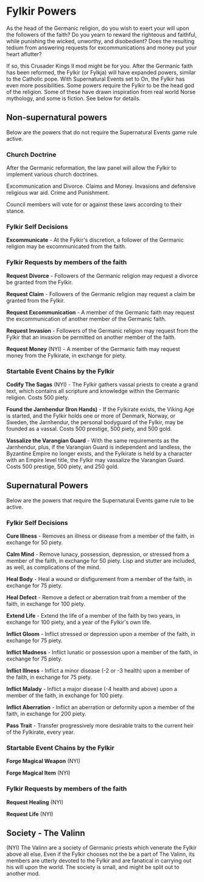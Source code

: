 # Fylkir Powers

As the head of the Germanic religion, do you wish to exert your will upon the followers of the faith? Do you yearn to reward the righteous and faithful, while punishing the wicked, unworthy, and disobedient? Does the resulting tedium from answering requests for excommunications and money put your heart aflutter?

If so, this Crusader Kings II mod might be for you. After the Germanic faith has been reformed, the Fylkir (or Fylkja) will have expanded powers, similar to the Catholic pope. With Supernatural Events set to On, the Fylkir has even more possibilities. Some powers require the Fylkir to be the head god of the religion. Some of these have drawn inspiration from real world Norse mythology, and some is fiction. See below for details.

## Non-supernatural powers
Below are the powers that do not require the Supernatural Events game rule active.  

### Church Doctrine
After the Germanic reformation, the law panel will allow the Fylkir to implement various church doctrines.

Excommunication and Divorce. Claims and Money. Invasions and defensive religious war aid. Crime and Punishment.

Council members will vote for or against these laws according to their stance.

### Fylkir Self Decisions
**Excommunicate** - At the Fylkir's discretion, a follower of the Germanic religion may be excommunicated from the faith.

### Fylkir Requests by members of the faith
**Request Divorce** - Followers of the Germanic religion may request a divorce be granted from the Fylkir.

**Request Claim** - Followers of the Germanic religion may request a claim be granted from the Fylkir.

**Request Excommunication** - A member of the Germanic faith may request the excommunication of another member of the Germanic faith.

**Request Invasion** - Followers of the Germanic religion may request from the Fylkir that an invasion be permitted on another member of the faith.

**Request Money** (NYI) - A member of the Germanic faith may request money from the Fylkirate, in exchange for piety.

### Startable Event Chains by the Fylkir
**Codify The Sagas** (NYI) - The Fylkir gathers vassal priests to create a grand text, which contains all scripture and knowledge within the Germanic religion. Costs 500 piety.

**Found the Jarnhendur (Iron Hands)** - If the Fylkirate exists, the Viking Age is started, and the Fylkir holds one or more of Denmark, Norway, or Sweden, the Jarnhendur, the personal bodyguard of the Fylkir, may be founded as a vassal. Costs 500 prestige, 500 piety, and 500 gold.

**Vassalize the Varangian Guard** - With the same requirements as the Jarnhendur, plus, if the Varangian Guard is independent and landless, the Byzantine Empire no longer exists, and the Fylkirate is held by a character with an Empire level title, the Fylkir may vassalize the Varangian Guard. Costs 500 prestige, 500 piety, and 250 gold.

## Supernatural Powers
Below are the powers that require the Supernatural Events game rule to be active.

### Fylkir Self Decisions
**Cure Illness** - Removes an illness or disease from a member of the faith, in exchange for 50 piety.  

**Calm Mind** - Remove lunacy, possession, depression, or stressed from a member of the faith, in exchange for 50 piety. Lisp and stutter are included, as well, as complications of the mind.   

**Heal Body** - Heal a wound or disfigurement from a member of the faith, in exchange for 75 piety.

**Heal Defect** - Remove a defect or aberration trait from a member of the faith, in exchange for 100 piety.

**Extend Life** - Extend the life of a member of the faith by two years, in exchange for 100 piety, and a year of the Fylkir's own life.  

**Inflict Gloom** - Inflict stressed or depression upon a member of the faith, in exchange for 75 piety.

**Inflict Madness** - Inflict lunatic or possession upon a member of the faith, in exchange for 75 piety.

**Inflict Illness** - Inflict a minor disease (-2 or -3 health) upon a member of the faith, in exchange for 75 piety.

**Inflict Malady** - Inflict a major disease (-4 health and above) upon a member of the faith, in exchange for 100 piety.

**Inflict Aberration** - Inflict an aberration or deformity upon a member of the faith, in exchange for 200 piety.

**Pass Trait** - Transfer progressively more desirable traits to the current heir of the Fylkirate, every year.

### Startable Event Chains by the Fylkir
**Forge Magical Weapon** (NYI)

**Forge Magical Item** (NYI)

### Fylkir Requests by members of the faith
**Request Healing** (NYI)

**Request Life** (NYI)

## Society - The Valinn
(NYI) The Valinn are a society of Germanic priests which venerate the Fylkir above all else. Even if the Fylkir chooses not the be a part of The Valinn, its members are utterly devoted to the Fylkir and are fanatical in carrying out his will upon the world. The society is small, and might be split out to another mod.